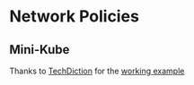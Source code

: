 
# Network Policies

## Mini-Kube

Thanks to [TechDiction](https://www.techdiction.com/2018/06/02/enforcing-network-policies-using-kube-router-on-aks/) for the [working example](https://github.com/marrobi/kube-router/blob/marrobi/aks-yaml/daemonset/kube-router-firewall-daemonset-aks.yaml)



